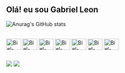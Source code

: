 ## Olá! eu sou Gabriel Leon

![Anurag's GitHub stats](https://github-readme-stats.vercel.app/api?username=Bielleon&theme=swift&show_icons=true)

<div style="display: inline_block"><br>
  <img align="center" alt="Biel-Java" height="30" width="40"<img src="https://cdn.jsdelivr.net/gh/devicons/devicon@latest/icons/java/java-original.svg" />       
  <img align="center" alt="Biel-BD" height="30" width="40" <img src="https://cdn.jsdelivr.net/gh/devicons/devicon@latest/icons/mysql/mysql-original.svg" />                 
  <img align="center" alt="Biel-PHP" height="30" width="40" <img src="https://cdn.jsdelivr.net/gh/devicons/devicon@latest/icons/php/php-original.svg" />             
  <img align="center" alt="Biel-HTML" height="30" width="40"<img src="https://cdn.jsdelivr.net/gh/devicons/devicon@latest/icons/html5/html5-original.svg" />          
  <img align="center" alt="Biel-CSS" height="30" width="40"<img src="https://cdn.jsdelivr.net/gh/devicons/devicon@latest/icons/css3/css3-original.svg" />         
  <img align="center" alt="Biel-Python" height="30" width="40"<img src="https://cdn.jsdelivr.net/gh/devicons/devicon@latest/icons/python/python-original.svg" />           
  <img align="center" alt="Biel-C++" height="30" width="40"<img src="https://cdn.jsdelivr.net/gh/devicons/devicon@latest/icons/cplusplus/cplusplus-original.svg" />          
</div>
  
  ##
 
<div> 
  <a href = "mailto:gabrieleon.rodriguez@gmail.com"><img src="https://img.shields.io/badge/-Gmail-%23333?style=for-the-badge&logo=gmail&logoColor=white" target="_blank"></a>
  <a href="https://www.linkedin.com/in/gabriel-leon-7b1249300/" target="_blank"><img src="https://img.shields.io/badge/-LinkedIn-%230077B5?style=for-the-badge&logo=linkedin&logoColor=white" target="_blank">
  </a>  
</div>
